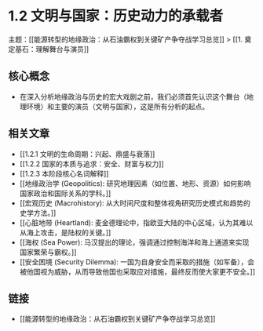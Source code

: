 # 1.2 文明与国家：历史动力的承载者

主题：[[能源转型的地缘政治：从石油霸权到关键矿产争夺战学习总览]] > [[1. 奠定基石：理解舞台与演员]]

## 核心概念

- 在深入分析地缘政治与历史的宏大戏剧之前，我们必须首先认识这个舞台（地理环境）和主要的演员（文明与国家），这是所有分析的起点。

## 相关文章

- [[1.2.1 文明的生命周期：兴起、鼎盛与衰落]]
- [[1.2.2 国家的本质与追求：安全、财富与权力]]
- [[1.2.3 本阶段核心名词解释]]
- [[地缘政治学 (Geopolitics): 研究地理因素（如位置、地形、资源）如何影响国家政治和国际关系的学科。]]
- [[宏观历史 (Macrohistory): 从大时间尺度和整体视角研究历史模式和趋势的史学方法。]]
- [[心脏地带 (Heartland): 麦金德理论中，指欧亚大陆的中心区域，认为其难以从海上攻击，是陆权的关键。]]
- [[海权 (Sea Power): 马汉提出的理论，强调通过控制海洋和海上通道来实现国家繁荣与霸权。]]
- [[安全困境 (Security Dilemma): 一国为自身安全而采取的措施（如军备），会被他国视为威胁，从而导致他国也采取应对措施，最终反而使大家更不安全。]]

## 链接

- [[能源转型的地缘政治：从石油霸权到关键矿产争夺战学习总览]]

